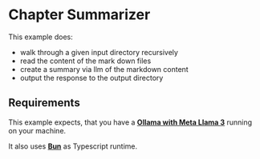 # Chapter Summarizer

This example does:

- walk through a given input directory recursively
- read the content of the mark down files
- create a summary via llm of the markdown content
- output the response to the output directory

## Requirements

This example expects, that you have a **[Ollama with Meta Llama 3](https://www.ollama.com/library/llama3)** running on your machine.

It also uses **[Bun](https://bun.sh)** as Typescript runtime.
